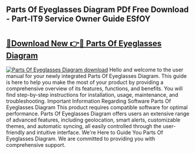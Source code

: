 ## Parts Of Eyeglasses Diagram PDf Free Download - Part-lT9 Service Owner Guide ESfOY

# <h2><a href="http://dfndoc6.blite.top/?on=Parts+Of+Eyeglasses+Diagram">🔗Download New 👉🔴 Parts Of Eyeglasses Diagram</a></h2>

[![Parts Of Eyeglasses Diagram download](https://i.imgur.com/lujVjoI.png)](http://dfndoc6.blite.top/?on=Parts+Of+Eyeglasses+Diagram)
Hello and welcome to the user manual for your newly integrated Parts Of Eyeglasses Diagram. This guide is here to help you make the most of your product by providing a comprehensive overview of its features, functions, and benefits. You will find step-by-step instructions for installation, usage, maintenance, and troubleshooting. Important Information Regarding Software Parts Of Eyeglasses Diagram This product requires compatible software for optimal performance. Parts Of Eyeglasses Diagram offers users an extensive range of advanced features, including geolocation, smart alerts, customizable themes, and automatic syncing, all easily controlled through the user-friendly and intuitive interface. We're Here to Guide You Parts Of Eyeglasses Diagram. We are committed to providing you with comprehensive support.
